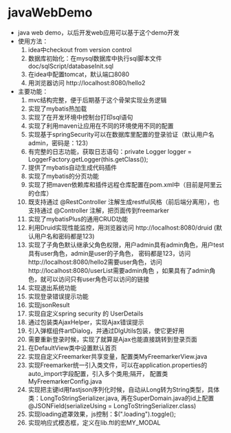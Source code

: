 # javaWebDemo
- java web demo，以后开发web应用可以基于这个demo开发
- 使用方法：
    1. idea中checkout from version control
    2. 数据库初始化：在mysql数据库中执行sql脚本文件doc/sqlScript/databaseInit.sql
    3. 在idea中配置tomcat，默认端口8080
    4. 用浏览器访问 http://localhost:8080/hello2
- 主要功能：
    1. mvc结构完整，便于后期基于这个骨架实现业务逻辑
    2. 实现了mybatis热加载
    3. 实现了在开发环境中控制台打印sql语句
    4. 实现了利用maven让应用在不同的环境使用不同的配置
    5. 实现基于springSecurity可以在数据库里配置的登录验证（默认用户名admin，密码是：123）
    7. 有完整的日志功能，获取日志语句：private Logger logger = LoggerFactory.getLogger(this.getClass());
    8. 提供了mybatis自动生成代码插件
    9. 实现了mybatis的分页功能
    10. 实现了把maven依赖库和插件远程仓库配置在pom.xml中（目前是阿里云的仓库）
    11. 既支持通过 @RestController 注解生成restful风格（前后端分离用），也支持通过 @Controller 注解，把页面传到freemarker
    12. 实现了mybatisPlus的通用CRUD功能
    13. 利用Druid实现性能监控，用浏览器访问 http://localhost:8080/druid (默认用户名和密码都是123)
    14. 实现了子角色默认继承父角色权限，用户admin具有admin角色，用户test具有user角色，admin是user的子角色，
    密码都是123，访问http://localhost:8080/hello2需要user角色，访问http://localhost:8080/userList需要admin角色
    ，如果具有了admin角色，就可以访问只有user角色可以访问的链接
    15. 实现退出系统功能
    16. 实现登录错误提示功能
    17. 实现jsonResult
    18. 实现自定义spring security 的 UserDetails
    19. 通过包装类AjaxHelper，实现Ajax错误提示
    20. 引入弹框组件artDialog，并通过DlgUtils包装，使它更好用
    21. 需要重新登录时候，实现了就算是Ajax也能直接跳转到登录页面
    22. 在DefaultView类中设置默认首页
    23. 实现自定义Freemarker共享变量，配置类MyFreemarkerView.java
    24. 实现Freemarker统一引入类文件，可以在application.properties的auto_import字段配置，引入多个类用;隔开，
    配置类MyFreemarkerConfig.java
    25. 实现把主键id用fastjson序列化时候，自动从Long转为String类型，具体类：LongToStringSerializer.java,
    再在SuperDomain.java的id上配置@JSONField(serializeUsing = LongToStringSerializer.class)
    26. 实现loading遮罩效果，js控制：$(".loading").toggle();
    27. 实现响应式模态框，定义在lib.ftl的宏MY_MODAL